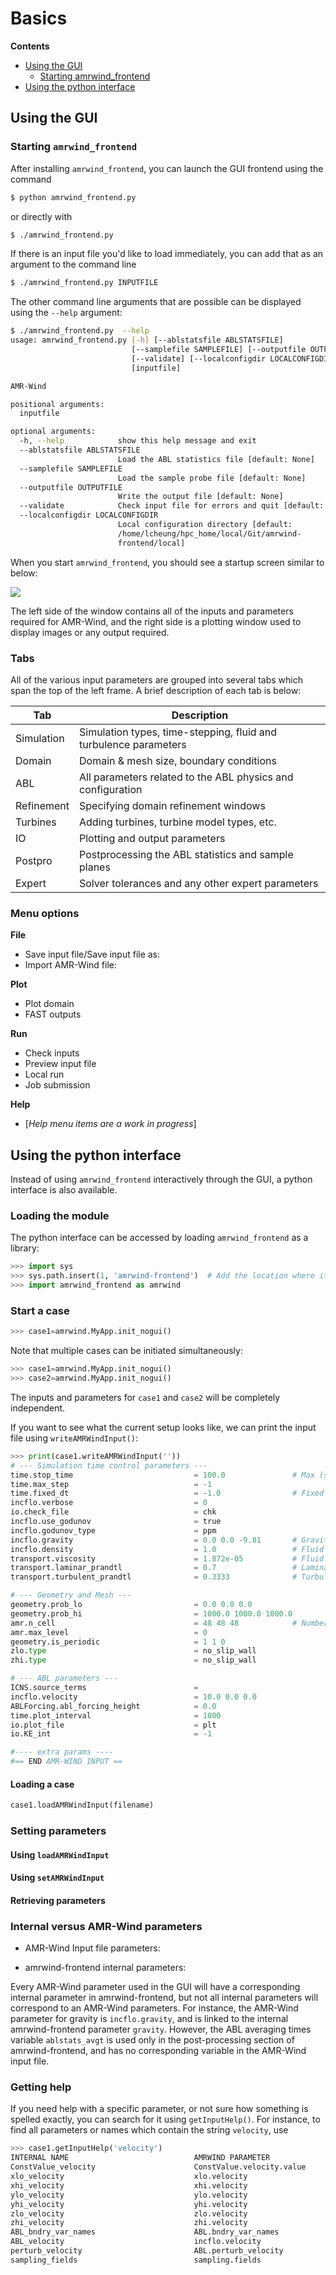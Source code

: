 # Basics

**Contents**
- [Using the GUI](#using-the-gui)
  - [Starting amrwind_frontend](#starting-amrwind_frontend)
- [Using the python interface](#using-the-python-interface)

## Using the GUI

### Starting `amrwind_frontend`

After installing `amrwind_frontend`, you can launch the GUI frontend
using the command

```bash
$ python amrwind_frontend.py
```

or directly with 
```bash
$ ./amrwind_frontend.py
```

If there is an input file you'd like to load immediately, you can add
that as an argument to the command line

```bash
$ ./amrwind_frontend.py INPUTFILE
```

The other command line arguments that are possible can be displayed
using the `--help` argument:

```bash
$ ./amrwind_frontend.py  --help
usage: amrwind_frontend.py [-h] [--ablstatsfile ABLSTATSFILE]
                           [--samplefile SAMPLEFILE] [--outputfile OUTPUTFILE]
                           [--validate] [--localconfigdir LOCALCONFIGDIR]
                           [inputfile]

AMR-Wind

positional arguments:
  inputfile

optional arguments:
  -h, --help            show this help message and exit
  --ablstatsfile ABLSTATSFILE
                        Load the ABL statistics file [default: None]
  --samplefile SAMPLEFILE
                        Load the sample probe file [default: None]
  --outputfile OUTPUTFILE
                        Write the output file [default: None]
  --validate            Check input file for errors and quit [default: False]
  --localconfigdir LOCALCONFIGDIR
                        Local configuration directory [default:
                        /home/lcheung/hpc_home/local/Git/amrwind-
                        frontend/local]
```

When you start `amrwind_frontend`, you should see a startup screen
similar to below:

![](images/startup_screen.PNG)

The left side of the window contains all of the inputs and parameters
required for AMR-Wind, and the right side is a plotting window used to
display images or any output required.

### Tabs

All of the various input parameters are grouped into several tabs
which span the top of the left frame.  A brief description of each tab
is below:

| Tab        | Description |
| ---        | ---         |
| Simulation | Simulation types, time-stepping, fluid and turbulence parameters |
| Domain     | Domain & mesh size, boundary conditions                          |
| ABL        | All parameters related to the ABL physics and configuration      |
| Refinement | Specifying domain refinement windows                             |
| Turbines   | Adding turbines, turbine model types, etc.                       |
| IO         | Plotting and output parameters                                   |
| Postpro    | Postprocessing the ABL statistics and sample planes              |
| Expert     | Solver tolerances and any other expert parameters                |


### Menu options

**File**
- Save input file/Save input file as: 
- Import AMR-Wind file:

**Plot**
- Plot domain
- FAST outputs

**Run**
- Check inputs
- Preview input file
- Local run
- Job submission

**Help**
- [_Help menu items are a work in progress_]

## Using the python interface

Instead of using `amrwind_frontend` interactively through the GUI, a
python interface is also available.  

### Loading the module

The python interface can be accessed by loading `amrwind_frontend` as
a library:

```python
>>> import sys
>>> sys.path.insert(1, 'amrwind-frontend')  # Add the location where it's installed.
>>> import amrwind_frontend as amrwind
```

### Start a case
```python
>>> case1=amrwind.MyApp.init_nogui()
```

Note that multiple cases can be initiated simultaneously:
```python
>>> case1=amrwind.MyApp.init_nogui()
>>> case2=amrwind.MyApp.init_nogui()
```
The inputs and parameters for `case1` and `case2` will be completely independent.

If you want to see what the current setup looks like, we can print the
input file using `writeAMRWindInput()`:

```python
>>> print(case1.writeAMRWindInput(''))
# --- Simulation time control parameters ---
time.stop_time                           = 100.0               # Max (simulated) time to evolve [s]
time.max_step                            = -1
time.fixed_dt                            = -1.0                # Fixed timestep size (in seconds). If negative, then time.cfl is used
incflo.verbose                           = 0
io.check_file                            = chk
incflo.use_godunov                       = true
incflo.godunov_type                      = ppm
incflo.gravity                           = 0.0 0.0 -9.81       # Gravitational acceleration vector (x,y,z) [m/s^2]
incflo.density                           = 1.0                 # Fluid density [kg/m^3]
transport.viscosity                      = 1.872e-05           # Fluid dynamic viscosity [kg/m-s]
transport.laminar_prandtl                = 0.7                 # Laminar prandtl number
transport.turbulent_prandtl              = 0.3333              # Turbulent prandtl number

# --- Geometry and Mesh ---
geometry.prob_lo                         = 0.0 0.0 0.0
geometry.prob_hi                         = 1000.0 1000.0 1000.0
amr.n_cell                               = 48 48 48            # Number of cells in x, y, and z directions
amr.max_level                            = 0
geometry.is_periodic                     = 1 1 0
zlo.type                                 = no_slip_wall
zhi.type                                 = no_slip_wall

# --- ABL parameters ---
ICNS.source_terms                        =
incflo.velocity                          = 10.0 0.0 0.0
ABLForcing.abl_forcing_height            = 0.0
time.plot_interval                       = 1000
io.plot_file                             = plt
io.KE_int                                = -1

#---- extra params ----
#== END AMR-WIND INPUT ==
```

#### Loading a case

```python
case1.loadAMRWindInput(filename)
```

### Setting parameters

#### Using `loadAMRWindInput`

#### Using `setAMRWindInput`

#### Retrieving parameters

### Internal versus AMR-Wind parameters

- AMR-Wind Input file parameters: 

- amrwind-frontend internal parameters: 

Every AMR-Wind parameter used in the GUI will have a corresponding
internal parameter in amrwind-frontend, but not all internal
parameters will correspond to an AMR-Wind parameters.  For instance,
the AMR-Wind parameter for gravity is `incflo.gravity`, and is linked
to the internal amrwind-frontend parameter `gravity`.  However, the
ABL averaging times variable `ablstats_avgt` is used only in the
post-processing section of amrwind-frontend, and has no corresponding
variable in the AMR-Wind input file.

### Getting help

If you need help with a specific parameter, or not sure how something
is spelled exactly, you can search for it using `getInputHelp()`.  For
instance, to find all parameters or names which contain the string
`velocity`, use

```python
>>> case1.getInputHelp('velocity')
INTERNAL NAME                            AMRWIND PARAMETER                        DEFAULT VAL / DESCRIPTION
ConstValue_velocity                      ConstValue.velocity.value
xlo_velocity                             xlo.velocity
xhi_velocity                             xhi.velocity
ylo_velocity                             ylo.velocity
yhi_velocity                             yhi.velocity
zlo_velocity                             zlo.velocity
zhi_velocity                             zhi.velocity
ABL_bndry_var_names                      ABL.bndry_var_names                      'velocity temperature'
ABL_velocity                             incflo.velocity                          [10.0, 0.0, 0.0]
perturb_velocity                         ABL.perturb_velocity                     0
sampling_fields                          sampling.fields                          'velocity'
```


